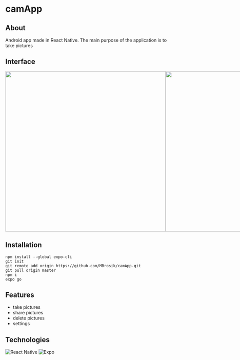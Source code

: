 # camApp

## About
Android app made in React Native. The main purpose of the application is to take pictures

## Interface
<div style="display:flex; justify-content:space-between; width:100%;">
  <img src="https://user-images.githubusercontent.com/63966121/180058412-a69d2b11-f4c4-4af0-8e8e-aab0ad01c32e.png" height="500"/>
  <img src="https://user-images.githubusercontent.com/63966121/180058609-fa16dc77-fb2a-4cff-8cd1-827088f179c9.png" height="500"/>
  <img src="https://user-images.githubusercontent.com/63966121/180058765-00f4bcc4-5bbb-48d5-b6c7-fa877bd98564.png" height="500"/>
</div>


## Installation
```
npm install --global expo-cli
git init
git remote add origin https://github.com/MBrosik/camApp.git
git pull origin master
npm i
expo go
```

## Features
- take pictures
- share pictures
- delete pictures
- settings

## Technologies
![React Native](https://img.shields.io/badge/React_Native-20232A?style=for-the-badge&logo=react&logoColor=61DAFB)
![Expo](https://img.shields.io/badge/expo-20232A?style=for-the-badge&logo=expo&logoColor=#000020)